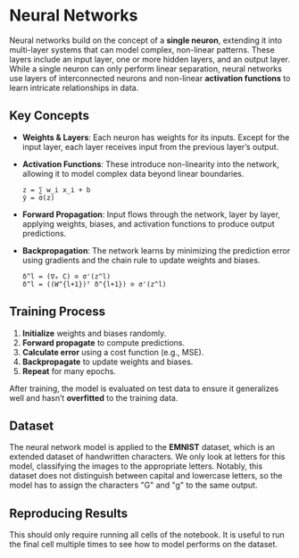 # Neural Networks

Neural networks build on the concept of a **single neuron**, extending it into multi-layer systems that can model complex, non-linear patterns. These layers include an input layer, one or more hidden layers, and an output layer. While a single neuron can only perform linear separation, neural networks use layers of interconnected neurons and non-linear **activation functions** to learn intricate relationships in data.

## Key Concepts

- **Weights & Layers**: Each neuron has weights for its inputs. Except for the input layer, each layer receives input from the previous layer’s output.
- **Activation Functions**: These introduce non-linearity into the network, allowing it to model complex data beyond linear boundaries.
  
  ```
  z = ∑ w_i x_i + b
  ŷ = σ(z)
  ```

- **Forward Propagation**: Input flows through the network, layer by layer, applying weights, biases, and activation functions to produce output predictions.
- **Backpropagation**: The network learns by minimizing the prediction error using gradients and the chain rule to update weights and biases.

  ```
  δ^l = (∇ₐ C) ⊙ σ'(z^l)
  δ^l = ((W^{l+1})ᵀ δ^{l+1}) ⊙ σ'(z^l)
  ```

## Training Process

1. **Initialize** weights and biases randomly.
2. **Forward propagate** to compute predictions.
3. **Calculate error** using a cost function (e.g., MSE).
4. **Backpropagate** to update weights and biases.
5. **Repeat** for many epochs.

After training, the model is evaluated on test data to ensure it generalizes well and hasn’t **overfitted** to the training data.

## Dataset

The neural network model is applied to the **EMNIST** dataset, which is an extended dataset of handwritten characters. We only look at letters for this model, classifying the images to the appropriate letters. Notably, this dataset does not distinguish between capital and lowercase letters, so the model has to assign the characters "G" and "g" to the same output.

## Reproducing Results

This should only require running all cells of the notebook. It is useful to run the final cell multiple times to see how to model performs on the dataset.